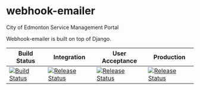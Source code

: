 # webhook-emailer

City of Edmonton Service Management Portal

Webhook-emailer is built on top of Django.

| Build Status | Integration | User Acceptance | Production |
| ------------ | ----------- | --------------- | ---------- |
| [![Build Status](https://cityofedmonton.visualstudio.com/_apis/public/build/definitions/8e28b3e6-6af0-4fd3-af20-005e391b5ab0/18/badge)](https://cityofedmonton.visualstudio.com/Octava/_build/index?definitionId=18) | [![Release Status](https://cityofedmonton.vsrm.visualstudio.com/_apis/public/Release/badge/8e28b3e6-6af0-4fd3-af20-005e391b5ab0/11/18)](https://cityofedmonton.visualstudio.com/Octava/_release?definitionId=11&_a=releases) | [![Release Status](https://cityofedmonton.vsrm.visualstudio.com/_apis/public/Release/badge/8e28b3e6-6af0-4fd3-af20-005e391b5ab0/11/19)](https://cityofedmonton.visualstudio.com/Octava/_release?definitionId=11&_a=releases) | [![Release Status](https://cityofedmonton.vsrm.visualstudio.com/_apis/public/Release/badge/8e28b3e6-6af0-4fd3-af20-005e391b5ab0/11/20)](https://cityofedmonton.visualstudio.com/Octava/_release?definitionId=11&_a=releases) |
